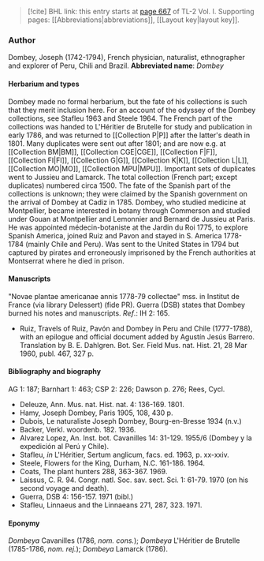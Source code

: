 > [!cite] BHL link: this entry starts at [page 667](https://www.biodiversitylibrary.org/page/33120798) of TL-2 Vol. I.
> Supporting pages: [[Abbreviations|abbreviations]], [[Layout key|layout key]].

### Author

Dombey, Joseph (1742-1794), French physician, naturalist, ethnographer and explorer of Peru, Chili and Brazil. 
**Abbreviated name**: *Dombey*

#### Herbarium and types

Dombey made no formal herbarium, but the fate of his collections is such that they merit inclusion here. For an account of the odyssey of the Dombey collections, see Stafleu 1963 and Steele 1964. The French part of the collections was handed to L'Héritier de Brutelle for study and publication in early 1786, and was returned to [[Collection P|P]] after the latter's death in 1801. Many duplicates were sent out after 1801; and are now e.g. at [[Collection BM|BM]], [[Collection CGE|CGE]], [[Collection F|F]], [[Collection FI|FI]], [[Collection G|G]], [[Collection K|K]], [[Collection L|L]], [[Collection MO|MO]], [[Collection MPU|MPU]]. Important sets of duplicates went to Jussieu and Lamarck. The total collection (French part; except duplicates) numbered circa 1500. The fate of the Spanish part of the collections is unknown; they were claimed by the Spanish government on the arrival of Dombey at Cadiz in 1785. Dombey, who studied medicine at Montpellier, became interested in botany through Commerson and studied under Gouan at Montpellier and Lemonnier and Bernard de Jussieu at Paris. He was appointed médecin-botaniste at the Jardin du Roi 1775, to explore Spanish America, joined Ruiz and Pavon and stayed in S. America 1778-1784 (mainly Chile and Peru). Was sent to the United States in 1794 but captured by pirates and erroneously imprisoned by the French authorities at Montserrat where he died in prison.

#### Manuscripts

"Novae plantae americanae annis 1778-79 collectae" mss. in Institut de France (via library Delessert) (fide PR). Guerra (DSB) states that Dombey burned his notes and manuscripts.
*Ref*.: IH 2: 165.
- Ruiz, Travels of Ruiz, Pavón and Dombey in Peru and Chile (1777-1788), with an epilogue and official document added by Agustín Jesús Barrero. Translation by B. E. Dahlgren. Bot. Ser. Field Mus. nat. Hist. 21, 28 Mar 1960, publ. 467, 327 p.

#### Bibliography and biography

AG 1: 187; Barnhart 1: 463; CSP 2: 226; Dawson p. 276; Rees, Cycl.
- Deleuze, Ann. Mus. nat. Hist. nat. 4: 136-169. 1801.
- Hamy, Joseph Dombey, Paris 1905, 108, 430 p.
- Dubois, Le naturaliste Joseph Dombey, Bourg-en-Bresse 1934 (n.v.)
- Backer, Verkl. woordenb. 182. 1936.
- Alvarez Lopez, An. Inst. bot. Cavanilles 14: 31-129. 1955/6 (Dombey y la expedición al Perú y Chile).
- Stafleu, *in* L'Héritier, Sertum anglicum, facs. ed. 1963, p. xx-xxiv.
- Steele, Flowers for the King, Durham, N.C. 161-186. 1964.
- Coats, The plant hunters 288, 363-367. 1969.
- Laissus, C. R. 94. Congr. natl. Soc. sav. sect. Sci. 1: 61-79. 1970 (on his second voyage and death).
- Guerra, DSB 4: 156-157. 1971 (bibl.)
- Stafleu, Linnaeus and the Linnaeans 271, 287, 323. 1971.

#### Eponymy

*Dombeya* Cavanilles (1786, *nom. cons.*); *Dombeya* L'Héritier de Brutelle (1785-1786, *nom. rej.*); *Dombeya* Lamarck (1786).

